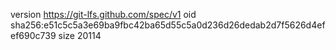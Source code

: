 version https://git-lfs.github.com/spec/v1
oid sha256:e51c5c5a3e69ba9fbc42ba65d55c5a0d236d26dedab2d7f5626d4efef690c739
size 20114
